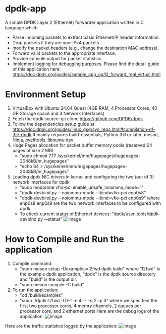 # dpdk-app
A simple DPDK Layer 2 (Ethernet) forwarder application written in C language which
- Parse incoming packets to extract basic Ethernet/IP header information.
- Drop packets if they are non-IPv4 packets.
- modify the packet headers (e.g., change the destination MAC address).
- Forward valid packets to the appropriate interface.
- Provide console output for packet statistics.
- Implement logging for debugging purposes.
Please find the detail guide of this application here: https://doc.dpdk.org/guides/sample_app_ug/l2_forward_real_virtual.html

# Environment Setup
1. VirtualBox with Ubuntu 24.04 Guest (4GB RAM, 4 Processor Cores, 40 GB Storage space and 3 Network Interfaces)
2. Fetch the dpdk source: git clone https://github.com/DPDK/dpdk
3. Follow the dependencies setup guide at https://doc.dpdk.org/guides/linux_gsg/sys_reqs.html#compilation-of-the-dpdk
   It mainly requires build-essentials, Python 3.6 or later, meson, Ninja, pyelftools, libnuma-dev
4. Huge Pages allocation for packet buffer memory pools (reserved 64 pages of size 2 MB)
   - "sudo chmod 777 /sys/kernel/mm/hugepages/hugepages-2048kB/nr_hugepages"
   - "echo 64 > /sys/kernel/mm/hugepages/hugepages-2048kB/nr_hugepages"
5. Loading dpdk NIC drivers in kernel and configuring the two (out of 3) network interfaces for dpdk
   - "sudo modprobe vfio-pci enable_unsafe_noiommu_mode=1"
   - "dpdk-devbind.py --noiommu-mode --bind=vfio-pci enp0s8"
   - "dpdk-devbind.py --noiommu-mode --bind=vfio-pci enp0s9" where enp0s8 enp0s9 are the two network interfaces to be configured with dpdk.
   - To check current status of Ethernet devices:
   "dpdk/user-tools/dpdk-devbind.py --status"
![image](https://github.com/user-attachments/assets/53767fb3-c8e1-4e6f-b4cc-abeee15ad62e)


# How to Compile and Run the application
1. Compile command:
   - "sudo meson setup -Dexamples=l2fwd dpdk build"
   where "l2fwd" is the example dpdk application, "dpdk" is the dpdk source directory and "build" is the output dir.
   - "sudo meson compile -C build" 
2. To run the application: 
   - "cd /build/examples"
   - "sudo ./dpdk-l2fwd -l 0-1 -n 4 -- -q 2 -p 3"
where we specified the first two processor cores, 4 memry channels, 2 queues per processor core, and 2 ethernet ports
Here are the debug logs of the application:
![image](https://github.com/user-attachments/assets/9222abcb-48a3-4d3d-8c7b-c325925e6e9c)

Here are the traffic statistics logged by the application:
![image](https://github.com/user-attachments/assets/49047357-27a4-46d2-958a-ceaa8e0cd450)


 
